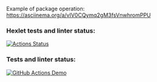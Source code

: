 Example of package operation: 
https://asciinema.org/a/vIV0CQymq2gM3fsVnwhromPPU

### Hexlet tests and linter status:
[![Actions Status](https://github.com/LotBag/java-project-71/actions/workflows/hexlet-check.yml/badge.svg)](https://github.com/LotBag/java-project-71/actions)
### Tests and linter status:
[![GitHub Actions Demo](https://github.com/LotBag/java-project-71/actions/workflows/github-actions-demo.yml/badge.svg)](https://github.com/LotBag/java-project-71/actions/workflows/github-actions-demo.yml)

